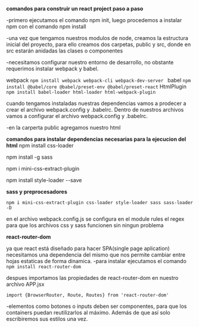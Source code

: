 **comandos para construir un react project paso a paso**

-primero ejecutamos el comando npm init, luego procedemos a instalar npm
con el comando npm install

-una vez que tengamos nuestros modulos de node, creamos la estructura inicial del proyecto,
para ello creamos dos carpetas, public y src, donde en src estarán anidadas las clases o componentes

-necesitamos configurar nuestro entorno de desarrollo, no obstante requerimos instalar webpack y babel.

webpack ` npm install webpack webpack-cli webpack-dev-server  `
babel ` npm install @babel/core @babel/preset-env @babel/preset-react `
HtmlPlugin ` npm install babel-loader html-loader html-webpack-plugin`

cuando tengamos instaladas nuestras dependencias vamos a prodecer a crear el archivo webpack.config y .babelrc. Dentro de nuestros archivos vamos a configurar el archivo webpack.config y .babelrc.

-en la carperta public agregamos nuestro html 

**comandos para instalar dependencias necesarias para la ejecucion del html**
npm install css-loader

npm install  -g sass

npm i mini-css-extract-plugin

 npm install style-loader --save

 **sass y preprocesadores**

 `npm i mini-css-extract-plugin css-loader style-loader sass sass-loader -D`

 en el archivo webpack.config.js se configura en el module rules el regex para que los archivos css y sass funcionen sin ningun problema

 **react-router-dom**

 ya que react está diseñado para hacer SPA(single page aplication) necesitamos una dependencia del mismo que nos permite cambiar entre hojas estaticas de forma dinamica.
-para instalar ejecutamos el comando `npm install react-router-dom`

despues importamos las propiedades de react-router-dom en nuestro archivo APP.jsx

`import {BrowserRouter, Route, Routes} from 'react-router-dom'` 

-elementos como botones o inputs deben ser componentes, para que los containers puedan reutilizarlos al máximo. Además de que así solo escribiremos sus estilos una vez.